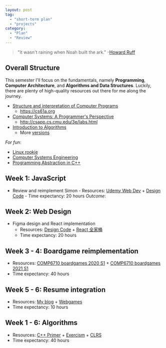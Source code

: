 ```yaml
---
layout: post
tag:
  - "short-term plan"
  - "projects"
category:
  - "Plan"
  - "Review"
---
```


> "It wasn't raining when Noah built the ark." -[Howard Ruff](https://en.wikipedia.org/wiki/Howard_Ruff)

## Overall Structure

This semester I'll focus on the fundamentals, namely **Programming**, **Computer Architecture**, and **Algorithms and Data Structures**. Luckily, there are plenty of high-quality resources out there for me along the journey.

- [Structure and interpretation of Computer Programs](https://www.bilibili.com/video/BV1mq4y1f7te)
  - https://cs61a.org
- [Computer Systems: A Programmer's Perspective](https://www.bilibili.com/video/BV1Rv411e7jE)
  - http://csapp.cs.cmu.edu/3e/labs.html
- [Introduction to Algorithms](https://www.bilibili.com/video/BV1Th411Y72K)
  - More [versions](https://ocw.mit.edu/courses/electrical-engineering-and-computer-science/6-006-introduction-to-algorithms-fall-2011/lecture-videos/)

_For fun_:

- [Linux rookie](https://www.bilibili.com/video/BV1Ki4y1T7nN)
- [Computer Systems Engineering](https://www.bilibili.com/video/BV1Ai4y1P7Fb)
- [Programming Abstraction in C++ ](https://www.bilibili.com/video/BV1PK411A7S4)

## Week 1: JavaScript

- Review and reimplement Simon - Resources: [Udemy Web Dev](https://www.udemy.com/course/the-complete-web-development-bootcamp) + [Design Code](https://www.designcode.io) - Time expectancy: 20 hours
  _Outcome_:

## Week 2: Web Design

- Figma design and React implementation
  - Resources: [Design Code](https://www.designcode.io) + [React 全家桶](https://www.ituring.com.cn/book/2673)
  - Time expectancy: 20 hours

## Week 3 - 4: Boardgame reimplementation

- Resources: [COMP6710 boardgames 2020 S1]() + [COMP6710 boardgames 2021 S1]()
- Time expectancy: 40 hours

## Week 5 - 6: Resume integration

- Resources: [My blog]() + [Webgames]()
- Time expectancy: 10 hours

## Week 1 - 6: Algorithms

- Resources: [C++ Primer]() + [Exercism]() + [CLRS]()
- Time expectancy: 40 hours
